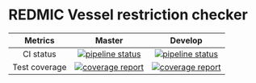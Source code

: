 # REDMIC Vessel restriction checker

| Metrics | Master | Develop |
|:-:|:-:|:-:|
| CI status | [![pipeline status](https://gitlab.com/redmic-project/server/kafka-streams/vessel-restriction-checker/badges/master/pipeline.svg)](https://gitlab.com/redmic-project/server/kafka-streams/vessel-restriction-checker/commits/master) | [![pipeline status](https://gitlab.com/redmic-project/server/kafka-streams/vessel-restriction-checker/badges/dev/pipeline.svg)](https://gitlab.com/redmic-project/server/kafka-streams/vessel-restriction-checker/commits/dev) |
| Test coverage | [![coverage report](https://gitlab.com/redmic-project/server/kafka-streams/vessel-restriction-checker/badges/master/coverage.svg)](https://gitlab.com/redmic-project/server/kafka-streams/vessel-restriction-checker/commits/master) | [![coverage report](https://gitlab.com/redmic-project/server/kafka-streams/vessel-restriction-checker/badges/dev/coverage.svg)](https://gitlab.com/redmic-project/server/kafka-streams/vessel-restriction-checker/commits/dev) |



